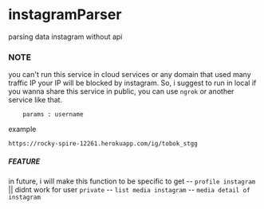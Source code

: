 # instagramParser
parsing data instagram without api


### NOTE
you can't run this service in cloud services or any domain that used many traffic IP
your IP will be blocked by instagram.
So, i suggest to run in local
if you wanna share this service in public, you can use `ngrok` or another service like that.

```
    params : username
```

example

`https://rocky-spire-12261.herokuapp.com/ig/tobok_stgg`



##### FEATURE
in future, i will make this function to be specific to get
-- `profile instagram` || didnt work for user `private`
-- `list media instagram`
-- `media detail of instagram`
